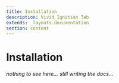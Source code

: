 ```yaml
---
title: Installation
description: Vivid Ignition Tab
extends: _layouts.documentation
section: content
---
```


# Installation

*nothing to see here... still writing the docs...*